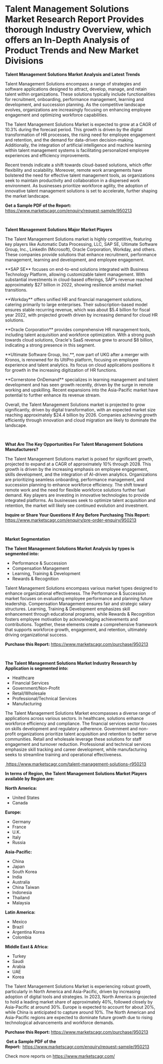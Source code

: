 <p><h1>Talent Management Solutions Market Research Report Provides thorough Industry Overview, which offers an In-Depth Analysis of Product Trends and New Market Divisions</h1></p><p><strong>Talent Management Solutions Market Analysis and Latest Trends</strong></p>
<p><p>Talent Management Solutions encompass a range of strategies and software applications designed to attract, develop, manage, and retain talent within organizations. These solutions typically include functionalities for recruitment, onboarding, performance management, learning and development, and succession planning. As the competitive landscape evolves, organizations are increasingly focusing on enhancing employee engagement and optimizing workforce capabilities.</p><p>The Talent Management Solutions Market is expected to grow at a CAGR of 10.3% during the forecast period. This growth is driven by the digital transformation of HR processes, the rising need for employee engagement and retention, and the demand for data-driven decision-making. Additionally, the integration of artificial intelligence and machine learning within talent management systems is facilitating personalized employee experiences and efficiency improvements.</p><p>Recent trends indicate a shift towards cloud-based solutions, which offer flexibility and scalability. Moreover, remote work arrangements have bolstered the need for effective talent management tools, as organizations seek to maintain productivity and collaboration in a dispersed work environment. As businesses prioritize workforce agility, the adoption of innovative talent management solutions is set to accelerate, further shaping the market landscape.</p></p>
<p><strong>Get a Sample PDF of the Report:&nbsp;</strong> <a href="https://www.marketscagr.com/enquiry/request-sample/950213?utm_campaign=3249&utm_medium=2&utm_source=Github&utm_content=ia&utm_term=07032025&utm_id=talent-management-solutions">https://www.marketscagr.com/enquiry/request-sample/950213</a></p>
<p>&nbsp;</p>
<p><strong>Talent Management Solutions Major Market Players</strong></p>
<p><p>The Talent Management Solutions market is highly competitive, featuring key players like Automatic Data Processing, LLC, SAP SE, Ultimate Software Group, Inc., LinkedIn (Microsoft), Oracle Corporation, Workday, and others. These companies provide solutions that enhance recruitment, performance management, learning and development, and employee engagement.</p><p>**SAP SE** focuses on end-to-end solutions integrated with Business Technology Platform, allowing customizable talent management. With substantial investments in cloud-based offerings, SAP's revenue reached approximately $27 billion in 2022, showing resilience amidst market transitions.</p><p>**Workday** offers unified HR and financial management solutions, catering primarily to large enterprises. Their subscription-based model ensures stable recurring revenue, which was about $5.4 billion for fiscal year 2022, with projected growth driven by increasing demand for cloud HR solutions.</p><p>**Oracle Corporation** provides comprehensive HR management tools, including talent acquisition and workforce optimization. With a strong push towards cloud solutions, Oracle's SaaS revenue grew to around $8 billion, indicating a strong presence in this segment.</p><p>**Ultimate Software Group, Inc.**, now part of UKG after a merger with Kronos, is renowned for its UltiPro platform, focusing on employee experience and talent analytics. Its focus on cloud applications positions it for growth in the increasing digitization of HR functions.</p><p>**Cornerstone OnDemand** specializes in learning management and talent development and has seen growth recently, driven by the surge in remote working and upskilling. Recent expansions into the Asia-Pacific market have potential to further enhance its revenue stream.</p><p>Overall, the Talent Management Solutions market is projected to grow significantly, driven by digital transformation, with an expected market size reaching approximately $24.4 billion by 2026. Companies achieving growth efficiently through innovation and cloud migration are likely to dominate the landscape.</p></p>
<p>&nbsp;</p>
<p><strong>What Are The Key Opportunities For Talent Management Solutions Manufacturers?</strong></p>
<p><p>The Talent Management Solutions market is poised for significant growth, projected to expand at a CAGR of approximately 10% through 2028. This growth is driven by the increasing emphasis on employee engagement, skills development, and the integration of AI-driven analytics. Organizations are prioritizing seamless onboarding, performance management, and succession planning to enhance workforce efficiency. The shift toward remote work and the need for flexible workforce solutions further fuel demand. Key players are investing in innovative technologies to provide integrated platforms. As businesses seek to optimize talent acquisition and retention, the market will likely see continued evolution and investment.</p></p>
<p><strong>Inquire or Share Your Questions If Any Before Purchasing This Report:</strong> <a href="https://www.marketscagr.com/enquiry/pre-order-enquiry/950213?utm_campaign=3249&utm_medium=2&utm_source=Github&utm_content=ia&utm_term=07032025&utm_id=talent-management-solutions">https://www.marketscagr.com/enquiry/pre-order-enquiry/950213</a></p>
<p>&nbsp;</p>
<p><strong>Market Segmentation</strong></p>
<p><strong>The Talent Management Solutions Market Analysis by types is segmented into:</strong></p>
<p><ul><li>Performance & Succession</li><li>Compensation Management</li><li>Learning, Training & Development</li><li>Rewards & Recognition</li></ul></p>
<p><p>Talent Management Solutions encompass various market types designed to enhance organizational effectiveness. The Performance & Succession market focuses on evaluating employee performance and planning future leadership. Compensation Management ensures fair and strategic salary structures. Learning, Training & Development emphasizes skill enhancement through educational programs, while Rewards & Recognition fosters employee motivation by acknowledging achievements and contributions. Together, these elements create a comprehensive framework that supports workforce growth, engagement, and retention, ultimately driving organizational success.</p></p>
<p><strong>Purchase this Report:&nbsp;</strong><a href="https://www.marketscagr.com/purchase/950213?utm_campaign=3249&utm_medium=2&utm_source=Github&utm_content=ia&utm_term=07032025&utm_id=talent-management-solutions">https://www.marketscagr.com/purchase/950213</a></p>
<p>&nbsp;</p>
<p><strong>The Talent Management Solutions Market Industry Research by Application is segmented into:</strong></p>
<p><ul><li>Healthcare</li><li>Financial Services</li><li>Government/Non-Profit</li><li>Retail/Wholesale</li><li>Professional/Technical Services</li><li>Manufacturing</li></ul></p>
<p><p>The Talent Management Solutions Market encompasses a diverse range of applications across various sectors. In healthcare, solutions enhance workforce efficiency and compliance. The financial services sector focuses on skills development and regulatory adherence. Government and non-profit organizations prioritize talent acquisition and retention to better serve communities. Retail and wholesale leverage these solutions for staff engagement and turnover reduction. Professional and technical services emphasize skill tracking and career development, while manufacturing seeks to streamline training and operational effectiveness.</p></p>
<p><a href="https://www.marketscagr.com/talent-management-solutions-r950213?utm_campaign=3249&utm_medium=2&utm_source=Github&utm_content=ia&utm_term=07032025&utm_id=talent-management-solutions">&nbsp;https://www.marketscagr.com/talent-management-solutions-r950213</a></p>
<p><strong>In terms of Region, the Talent Management Solutions Market Players available by Region are:</strong></p>
<p>
    <p> <strong> North America: </strong>
        <ul>
            <li>United States</li>
            <li>Canada</li>
        </ul>
        </p> 
    <p> <strong> Europe: </strong>
        <ul>
            <li>Germany</li>
            <li>France</li>
            <li>U.K.</li>
            <li>Italy</li>
            <li>Russia</li>
        </ul>
        </p> 
    <p> <strong> Asia-Pacific: </strong>
        <ul>
            <li>China</li>
            <li>Japan</li>
            <li>South Korea</li>
            <li>India</li>
            <li>Australia</li>
            <li>China Taiwan</li>
            <li>Indonesia</li>
            <li>Thailand</li>
            <li>Malaysia</li>
        </ul>
        </p> 
    <p> <strong> Latin America: </strong>
        <ul>
            <li>Mexico</li>
            <li>Brazil</li>
            <li>Argentina Korea</li>
            <li>Colombia</li>
        </ul>
        </p> 
    <p> <strong> Middle East & Africa: </strong>
        <ul>
            <li>Turkey</li>
            <li>Saudi</li>
            <li>Arabia</li>
            <li>UAE</li>
            <li>Korea</li>
        </ul>
    </p>
    </p>
<p><p>The Talent Management Solutions Market is experiencing robust growth, particularly in North America and Asia-Pacific, driven by increasing adoption of digital tools and strategies. In 2023, North America is projected to hold a leading market share of approximately 40%, followed closely by Asia-Pacific at around 30%. Europe is expected to account for about 20%, while China is anticipated to capture around 10%. The North American and Asia-Pacific regions are expected to dominate future growth due to rising technological advancements and workforce demands.</p></p>
<p><strong>Purchase this Report: </strong><a href="https://www.marketscagr.com/purchase/950213?utm_campaign=3249&utm_medium=2&utm_source=Github&utm_content=ia&utm_term=07032025&utm_id=talent-management-solutions">https://www.marketscagr.com/purchase/950213</a></p>
<p>&nbsp;<strong>Get a Sample PDF of the Report:&nbsp;&nbsp;</strong><a href="https://www.marketscagr.com/enquiry/request-sample/950213?utm_campaign=3249&utm_medium=2&utm_source=Github&utm_content=ia&utm_term=07032025&utm_id=talent-management-solutions">https://www.marketscagr.com/enquiry/request-sample/950213</a></p>
<p><strong></strong></p>
<p>Check more reports on <a href="https://www.marketscagr.com/?utm_campaign=3249&utm_medium=2&utm_source=Github&utm_content=ia&utm_term=07032025&utm_id=talent-management-solutions">https://www.marketscagr.com/</a></p>